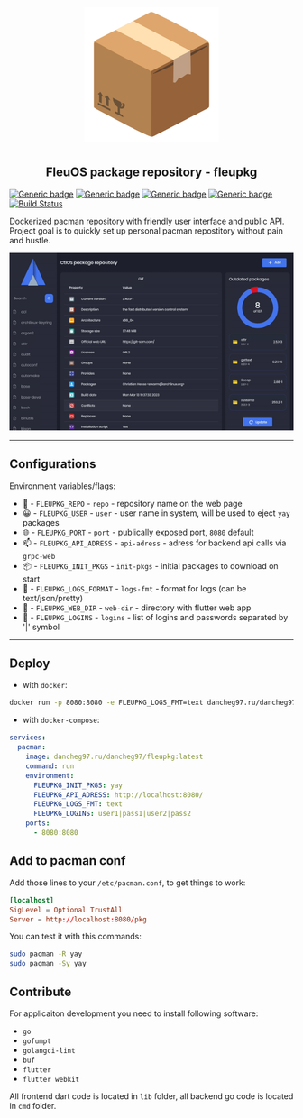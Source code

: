 <p align="center">
<img style="align: center; padding-left: 10px; padding-right: 10px; padding-bottom: 10px;" width="238px" height="238px" src="./assets/images/logo.png" />
</p>

<h2 align="center">FleuOS package repository - fleupkg</h2>

[![Generic badge](https://img.shields.io/badge/LICENSE-GPLv3-orange.svg)](https://dancheg97.ru/dancheg97/fleupkg/src/branch/main/LICENSE)
[![Generic badge](https://img.shields.io/badge/GITEA-REPO-red.svg)](https://dancheg97.ru/dancheg97/fleupkg)
[![Generic badge](https://img.shields.io/badge/GITHUB-REPO-white.svg)](https://github.com/FleuOS/fleupkg)
[![Generic badge](https://img.shields.io/badge/DOCKER-REGISTRY-blue.svg)](https://dancheg97.ru/dancheg97/-/packages/container/fleupkg/latest)
[![Build Status](https://drone.dancheg97.ru/api/badges/dancheg97/fleupkg/status.svg)](https://drone.dancheg97.ru/dancheg97/fleupkg)

Dockerized pacman repository with friendly user interface and public API. Project goal is to quickly set up personal pacman repostitory without pain and hustle.

![](preview.gif)

---

## Configurations

Environment variables/flags:

- 📄 - `FLEUPKG_REPO` - `repo` - repository name on the web page
- 😀 - `FLEUPKG_USER` - `user` - user name in system, will be used to eject `yay` packages
- 🌐 - `FLEUPKG_PORT` - `port` - publically exposed port, `8080` default
- 📫 - `FLEUPKG_API_ADRESS` - `api-adress` - adress for backend api calls via `grpc-web`
- 📦 - `FLEUPKG_INIT_PKGS` - `init-pkgs` - initial packages to download on start
- 📒 - `FLEUPKG_LOGS_FORMAT` - `logs-fmt` - format for logs (can be text/json/pretty)
- 📂 - `FLEUPKG_WEB_DIR` - `web-dir` - directory with flutter web app
- 🔐 - `FLEUPKG_LOGINS` - `logins` - list of logins and passwords separated by '|' symbol

---

## Deploy

- with `docker`:

```sh
docker run -p 8080:8080 -e FLEUPKG_LOGS_FMT=text dancheg97.ru/dancheg97/fleupkg:latest
```

- with `docker-compose`:

```yml
services:
  pacman:
    image: dancheg97.ru/dancheg97/fleupkg:latest
    command: run
    environment:
      FLEUPKG_INIT_PKGS: yay
      FLEUPKG_API_ADRESS: http://localhost:8080/
      FLEUPKG_LOGS_FMT: text
      FLEUPKG_LOGINS: user1|pass1|user2|pass2
    ports:
      - 8080:8080
```

## Add to pacman conf

Add those lines to your `/etc/pacman.conf`, to get things to work:

```conf
[localhost]
SigLevel = Optional TrustAll
Server = http://localhost:8080/pkg
```

You can test it with this commands:

```sh
sudo pacman -R yay
sudo pacman -Sy yay
```

## Contribute

For applicaiton development you need to install following software:

- `go`
- `gofumpt`
- `golangci-lint`
- `buf`
- `flutter`
- `flutter webkit`

All frontend dart code is located in `lib` folder, all backend go code is
located in `cmd` folder.
